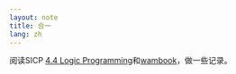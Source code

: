 ```yaml
---
layout: note
title: 合一
lang: zh
---
```


阅读SICP [4.4 Logic Programming](http://mitpress.mit.edu/sicp/full-text/book/book-Z-H-29.html)和[wambook](http://wambook.sourceforge.net/)，做一些记录。
